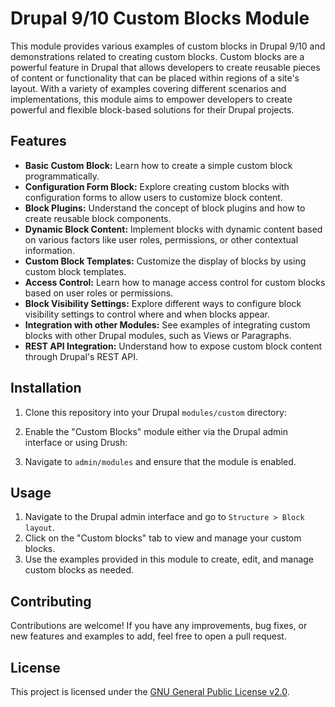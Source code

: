 # Drupal 9/10 Custom Blocks Module

This module provides various examples of custom blocks in Drupal 9/10 and demonstrations related to creating custom blocks. Custom blocks are a powerful feature in Drupal that allows developers to create reusable pieces of content or functionality that can be placed within regions of a site's layout. With a variety of examples covering different scenarios and implementations, this module aims to empower developers to create powerful and flexible block-based solutions for their Drupal projects.

## Features

- **Basic Custom Block:** Learn how to create a simple custom block programmatically.
- **Configuration Form Block:** Explore creating custom blocks with configuration forms to allow users to customize block content.
- **Block Plugins:** Understand the concept of block plugins and how to create reusable block components.
- **Dynamic Block Content:** Implement blocks with dynamic content based on various factors like user roles, permissions, or other contextual information.
- **Custom Block Templates:** Customize the display of blocks by using custom block templates.
- **Access Control:** Learn how to manage access control for custom blocks based on user roles or permissions.
- **Block Visibility Settings:** Explore different ways to configure block visibility settings to control where and when blocks appear.
- **Integration with other Modules:** See examples of integrating custom blocks with other Drupal modules, such as Views or Paragraphs.
- **REST API Integration:** Understand how to expose custom block content through Drupal's REST API.



## Installation

1. Clone this repository into your Drupal `modules/custom` directory:


2. Enable the "Custom Blocks" module either via the Drupal admin interface or using Drush:


3. Navigate to `admin/modules` and ensure that the module is enabled.

## Usage

1. Navigate to the Drupal admin interface and go to `Structure > Block layout`.
2. Click on the "Custom blocks" tab to view and manage your custom blocks.
3. Use the examples provided in this module to create, edit, and manage custom blocks as needed.

## Contributing

Contributions are welcome! If you have any improvements, bug fixes, or new features and examples to add, feel free to open a pull request.


## License

This project is licensed under the [GNU General Public License v2.0](LICENSE).
